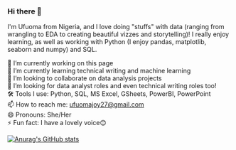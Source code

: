 ### Hi there 👋

I'm Ufuoma from Nigeria, and I love doing "stuffs" with data (ranging from wrangling to EDA to creating beautiful vizzes and storytelling)! I really enjoy learning, as well as working with Python (I enjoy pandas, matplotlib, seaborn and numpy) and SQL. 

🔭 I’m currently working on this page <br />
🌱 I’m currently learning technical writing and machine learning <br />
👯 I’m looking to collaborate on data analysis projects <br />
🤔 I’m looking for data analyst roles and even technical writing roles too! <br />
🛠️ Tools I use: Python, SQL, MS Excel, GSheets, PowerBI, PowerPoint <br />
📫 How to reach me: ufuomajoy27@gmail.com <br />
😄 Pronouns: She/Her <br />
⚡ Fun fact: I have a lovely voice😊

[![Anurag's GitHub stats](https://github-readme-stats.vercel.app/api?username=joy-commits)](https://github.com/anuraghazra/github-readme-stats)
